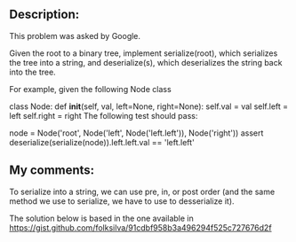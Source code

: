 ## Description:

This problem was asked by Google.

Given the root to a binary tree, implement serialize(root),
which serializes the tree into a string, and deserialize(s),
which deserializes the string back into the tree.

For example, given the following Node class

class Node:
   def __init__(self, val, left=None, right=None):
        self.val = val
        self.left = left
        self.right = right
The following test should pass:

node = Node('root', Node('left', Node('left.left')), Node('right'))
assert deserialize(serialize(node)).left.left.val == 'left.left'

## My comments:

To serialize into a string, we can use pre, in, or post order (and
the same method we use to serialize, we have to use to desserialize it).

The solution below is based in the one available in
https://gist.github.com/folksilva/91cdbf958b3a496294f525c727676d2f
